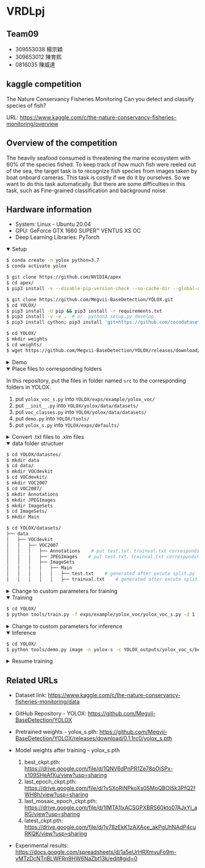 # VRDLpj


## Team09
- 309553038 楊宗穎
- 309653012 陳育熙
- 0816035 陳威達


## kaggle competition
The Nature Conservancy Fisheries Monitoring
Can you detect and classify species of fish?

URL: https://www.kaggle.com/c/the-nature-conservancy-fisheries-monitoring/overview




## Overview of the competition
The heavily seafood consumed is threatening the marine ecosystem with 60% of the species fished. To keep track of how much fish were reeled out of the sea, the target task is to recognize fish species from images taken by boat onboard cameras. This task is costly if we do it by ourselves. So we want to do this task automatically. But there are some difficulties in this task, such as Fine-grained classification and background noise.



## Hardware information
- System: Linux - Ubuntu 20.04
- GPU: GeForce GTX 1660 SUPER™ VENTUS XS OC
- Deep Learning Libraries: PyTorch




<details open>

<summary>Setup</summary>

```bash
$ conda create -n yolox python=3.7
$ conda activate yolox

$ git clone https://github.com/NVIDIA/apex
$ cd apex/
$ pip3 install -v --disable-pip-version-check --no-cache-dir --global-option="--cpp_ext" --global-option="--cuda_ext" ./

$ git clone https://github.com/Megvii-BaseDetection/YOLOX.git
$ cd YOLOX/
$ pip3 install -U pip && pip3 install -r requirements.txt
$ pip3 install -v -e .  # or  python3 setup.py develop
$ pip3 install cython; pip3 install 'git+https://github.com/cocodataset/cocoapi.git#subdirectory=PythonAPI'

$ cd YOLOX/
$ mkdir weights
$ cd weights/
$ wget https://github.com/Megvii-BaseDetection/YOLOX/releases/download/0.1.1rc0/yolox_s.pth
```

</details>




<details>
<summary>Demo</summary>
  
```bash
$ cd YOLOX/
$ python tools/demo.py image -n yolox-s -c weights/yolox_s.pth --path assets/dog.jpg --conf 0.25 --nms 0.45 --tsize 640 --save_result --device gpu
```

</details>




<details open>
<summary>Place files to corresponding folders</summary>
  
In this repository, put the files in folder named `src` to the corresponding folders in YOLOX.
  1. put `yolox_voc_s.py` into `YOLOX/exps/example/yolox_voc/`
  2. put `__init__.py` into `YOLOX/yolox/data/datasets/`
  3. put `voc_classes.py` into `YOLOX/yolox/data/datasets/`
  4. put `demo.py` into `YOLOX/tools/`
  5. put `yolox_s.py` into `YOLOX/exps/defaults/`
  
</details>




<details>
<summary>Convert .txt files to .xlm files</summary>
  
```bash
$ cd YOLOX/datasets/
$ mkdir txt2xml
$ cd txt2xml/
```
  
put `classes.txt` `convert-yolo-to-xml.py` into txt2xml folder
  
```bash
$ python convert-yolo-to-xml.py
>> /home/yuhsi44165/NYCU/G2/VRDL/Final_project/train/txtForm/
>> /home/yuhsi44165/NYCU/G2/VRDL/Final_project/train/classes.txt
```

</details>





<details open>
<summary>data folder structuer</summary>
  
```bash
$ cd YOLOX/datastes/
$ mkdir data
$ cd data/
$ mkdir VOCdevkit
$ cd VOCdevkit/
$ mkdir VOC2007
$ cd VOC2007/
$ mkdir Annotations
$ mkdir JPEGImages
$ mkdir ImageSets
$ cd ImageSets/
$ mkdir Main
```
  
```bash
$ cd YOLOX/datasets/
├── data
│   ├── VOCdevkit
│   │   ├── VOC2007
│   │   │   ├── Annotations    # put test.txt、trainval.txt corresponding .xml files here
│   │   │   ├── JPEGImages    # put test.txt、trainval.txt corresponding .jpg files here
│   │   │   ├── ImageSets
│   │   │   │   ├── Main
│   │   │   │   │   ├── test.txt    # generated after excute split.py
│   │   │   │   │   ├── trainval.txt    # generated after excute split.py
```

</details>






<details>
<summary>Change to custom parameters for training</summary>

1. `yolox_voc_s.py`
  
```bash
$ cd exps/example/yolox_voc/
$ vim yolox_voc_s.py
>> self.num_classes = 8
>> data_dir='/home/yuhsi44165/NYCU/meeting/YOLOX/datasets/data/VOCdevkit',
>> image_sets=[('2007', 'trainval')],
>> data_dir='/home/yuhsi44165/NYCU/meeting/YOLOX/datasets/data/VOCdevkit',
```
  
2. `__init__.py`
  
```bash
$ cd yolox/data/datasets/
$ vim __init__.py
>> from .voc_classes import VOC_CLASSES
```
  
3. `voc_classes.py`
  
```bash
$ cd yolox/data/datasets/
$ vim voc_classes.py
>> VOC_CLASSES = (
>>     "ALB",
>>     "BET",
>>     "DOL",
>>     "LAG",
>>     "NoF",
>>     "OTHER",
>>     "SHARK",
>>     "YFT",
>> )
```

</details>




<details open>

<summary>Training</summary>

```bash
$ cd YOLOX/
$ python tools/train.py -f exps/example/yolox_voc/yolox_voc_s.py -d 1 -b 8 --fp16 -o -c weights/yolox_s.pth
```

</details>




<details>
<summary>Change to custom parameters for inference</summary>

1. `demo.py`
  
```bash
$ cd YOLOX/tools/
$ vim demo.py
>> from yolox.data.datasets import COCO_CLASSES, VOC_CLASSES
>> predictor = Predictor(
       model, exp, VOC_CLASSES, trt_file, decoder,
       args.device, args.fp16, args.legacy,
  )
```
  
2. `yolox_s.py`

```bash
$ cd YOLOX/exps/defaults/
$ vim yolox_s.py
>> self.num_classes = 8
```

</details>




<details open>

<summary>Inference</summary>

```bash
$ cd YOLOX/
$ python tools/demo.py image -n yolox-s -c YOLOX_outputs/yolox_voc_s/best_ckpt.pth --path datasets/test/ --conf 0.25 --nms 0.5 --tsize 640 --save_result --device gpu
```

</details>




<details>

<summary>Resume training</summary>

```bash
$ cd YOLOX/
$ python tools/train.py -f exps/example/yolox_voc/yolox_voc_s.py -d 1 -b 8 --fp16 -o -c YOLOX_outputs/yolox_voc_s/latest_ckpt.pth --resume
```

</details>





## Related URLs

- Dataset link: https://www.kaggle.com/c/the-nature-conservancy-fisheries-monitoring/data

- GitHub Repository - YOLOX: https://github.com/Megvii-BaseDetection/YOLOX

- Pretrained weights - yolox_s.pth: https://github.com/Megvii-BaseDetection/YOLOX/releases/download/0.1.1rc0/yolox_s.pth

- Model weights after training - yolox_s.pth
  1. best_ckpt.pth: https://drive.google.com/file/d/1QNV6dPnPR1Ze78pOjSPx-x109SHeAfXu/view?usp=sharing
  2. last_epoch_ckpt.pth: https://drive.google.com/file/d/1vSXoRiNPkoXs0SMoQBOISk3PfQ2fWH8h/view?usp=sharing
  3. last_mosaic_epoch_ckpt.pth: https://drive.google.com/file/d/1IMTA1lxACSGPXBRS60kto07AJxYj_aRG/view?usp=sharing
  4. latest_ckpt.pth: https://drive.google.com/file/d/1y78zEkK1zAXAce_akPgUhNAdP4cuRKQK/view?usp=sharing

- Experimental results: https://docs.google.com/spreadsheets/d/1a5eUrHRXmvuFo9m-vMTzDcNTnBLWFRn9HW6NaZbt13k/edit#gid=0
